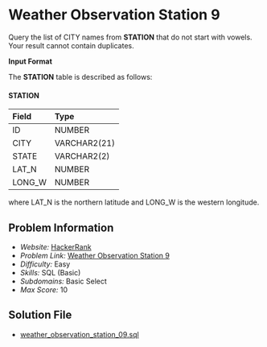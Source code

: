 # Weather Observation Station 9

Query the list of CITY names from **STATION** that do not start with vowels. Your result cannot contain duplicates.

**Input Format**

The **STATION** table is described as follows:

#### STATION

| Field     | Type          |
|:----------|:--------------|
| ID        | NUMBER        |
| CITY      | VARCHAR2(21)  |
| STATE     | VARCHAR2(2)   |
| LAT_N     | NUMBER        |
| LONG_W    | NUMBER        |

where LAT_N is the northern latitude and LONG_W is the western longitude.

## Problem Information

- *Website:* [HackerRank](https://www.hackerrank.com/)
- *Problem Link:* [Weather Observation Station 9](https://www.hackerrank.com/challenges/weather-observation-station-9/problem)
- *Difficulty:* Easy
- *Skills:* SQL (Basic)
- *Subdomains:* Basic Select
- *Max Score:* 10

## Solution File

- [weather_observation_station_09.sql]()